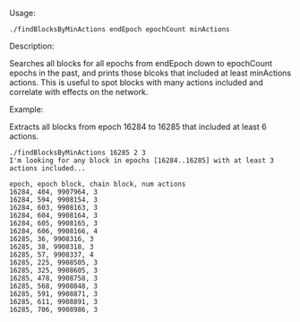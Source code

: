 Usage:

`./findBlocksByMinActions endEpoch epochCount minActions`

Description:

Searches all blocks for all epochs from endEpoch down to epochCount epochs in the past, and prints those blcoks that included at least minActions actions. This is useful to spot blocks with many actions included and correlate with effects on the network.

Example:

Extracts all blocks from epoch 16284 to 16285 that included at least 6 actions. 

```
./findBlocksByMinActions 16285 2 3
I'm looking for any block in epochs [16284..16285] with at least 3 actions included...

epoch, epoch block, chain block, num actions
16284, 404, 9907964, 3
16284, 594, 9908154, 3
16284, 603, 9908163, 3
16284, 604, 9908164, 3
16284, 605, 9908165, 3
16284, 606, 9908166, 4
16285, 36, 9908316, 3
16285, 38, 9908318, 3
16285, 57, 9908337, 4
16285, 225, 9908505, 3
16285, 325, 9908605, 3
16285, 478, 9908758, 3
16285, 568, 9908848, 3
16285, 591, 9908871, 3
16285, 611, 9908891, 3
16285, 706, 9908986, 3
``` 

